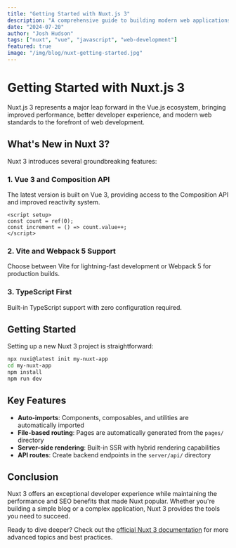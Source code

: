 ```yaml
---
title: "Getting Started with Nuxt.js 3"
description: "A comprehensive guide to building modern web applications with Nuxt.js 3, covering setup, routing, and best practices."
date: "2024-07-20"
author: "Josh Hudson"
tags: ["nuxt", "vue", "javascript", "web-development"]
featured: true
image: "/img/blog/nuxt-getting-started.jpg"
---
```


# Getting Started with Nuxt.js 3

Nuxt.js 3 represents a major leap forward in the Vue.js ecosystem, bringing improved performance, better developer experience, and modern web standards to the forefront of web development.

## What's New in Nuxt 3?

Nuxt 3 introduces several groundbreaking features:

### 1. Vue 3 and Composition API

The latest version is built on Vue 3, providing access to the Composition API and improved reactivity system.

```vue
<script setup>
const count = ref(0);
const increment = () => count.value++;
</script>
```

### 2. Vite and Webpack 5 Support

Choose between Vite for lightning-fast development or Webpack 5 for production builds.

### 3. TypeScript First

Built-in TypeScript support with zero configuration required.

## Getting Started

Setting up a new Nuxt 3 project is straightforward:

```bash
npx nuxi@latest init my-nuxt-app
cd my-nuxt-app
npm install
npm run dev
```

## Key Features

- **Auto-imports**: Components, composables, and utilities are automatically imported
- **File-based routing**: Pages are automatically generated from the `pages/` directory
- **Server-side rendering**: Built-in SSR with hybrid rendering capabilities
- **API routes**: Create backend endpoints in the `server/api/` directory

## Conclusion

Nuxt 3 offers an exceptional developer experience while maintaining the performance and SEO benefits that made Nuxt popular. Whether you're building a simple blog or a complex application, Nuxt 3 provides the tools you need to succeed.

Ready to dive deeper? Check out the [official Nuxt 3 documentation](https://nuxt.com/) for more advanced topics and best practices.
